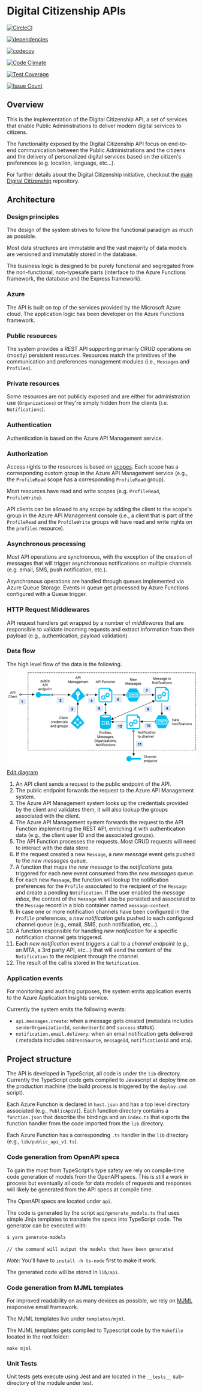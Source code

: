 # Digital Citizenship APIs

[![CircleCI](https://circleci.com/gh/teamdigitale/digital-citizenship-functions/tree/master.svg?style=svg)](https://circleci.com/gh/teamdigitale/digital-citizenship-functions/tree/master)

[![dependencies](https://david-dm.org/teamdigitale/digital-citizenship-functions/status.svg)](https://david-dm.org/teamdigitale/digital-citizenship-functions)

[![codecov](https://codecov.io/gh/teamdigitale/digital-citizenship-functions/branch/master/graph/badge.svg)](https://codecov.io/gh/teamdigitale/digital-citizenship-functions)

[![Code Climate](https://codeclimate.com/github/teamdigitale/digital-citizenship-functions/badges/gpa.svg)](https://codeclimate.com/github/teamdigitale/digital-citizenship-functions)

[![Test Coverage](https://codeclimate.com/github/teamdigitale/digital-citizenship-functions/badges/coverage.svg)](https://codeclimate.com/github/teamdigitale/digital-citizenship-functions/coverage)

[![Issue Count](https://codeclimate.com/github/teamdigitale/digital-citizenship-functions/badges/issue_count.svg)](https://codeclimate.com/github/teamdigitale/digital-citizenship-functions)

## Overview

This is the implementation of the Digital Citizenship API, a set of services
that enable Public Administrations to deliver modern digital services to
citizens.

The functionality exposed by the Digital Citizenship API focus on end-to-end
communication between the Public Administrations and the citizens and the
delivery of personalized digital services based on the citizen's preferences
(e.g. location, language, etc...).

For further details about the Digital Citizenship initiative, checkout the
[main Digital Citizenship](https://github.com/teamdigitale/cittadinanza-digitale)
repository.

## Architecture

### Design principles

The design of the system strives to follow the functional paradigm as much as possible.

Most data structures are immutable and the vast majority of data models are
versioned and immutably stored in the database.

The business logic is designed to be purely functional and segregated from
the non-functional, non-typesafe parts (interface to the Azure Functions
framework, the database and the Express framework).

### Azure

The API is built on top of the services provided by the Microsoft Azure cloud.
The application logic has been developer on the Azure Functions framework.

### Public resources

The system provides a REST API supporting primarily CRUD operations on (mostly)
persistent resources. Resources match the primitives of the communication and
preferences management modules (i.e., `Messages` and `Profiles`).

### Private resources

Some resources are not publicly exposed and are either for administration use
(`Organizations`) or they're simply hidden from the clients
(i.e. `Notifications`).

### Authentication

Authentication is based on the Azure API Management service.

### Authorization

Access rights to the resources is based on
[scopes](https://zalando.github.io/restful-api-guidelines/index.html#105).
Each scope has a corresponding custom group in the Azure API Management service
(e.g., the `ProfileRead` scope has a corresponding `ProfileRead` group).

Most resources have read and write scopes (e.g. `ProfileRead`, `ProfileWrite`).

API clients can be allowed to any scope by adding the client to the scope's
group in the Azure API Management console (i.e., a client that is part of the
`ProfileRead` and the `ProfileWrite` groups will have read and write rights on
the `profiles` resource).

### Asynchronous processing

Most API operations are synchronous, with the exception of the creation of
messages that will trigger asynchronous notifications on multiple channels
(e.g. email, SMS, push notification, etc.).

Asynchronous operations are handled through queues implemented via Azure Queue
Storage. Events in queue get processed by Azure Functions configured with a
Queue trigger.

### HTTP Request Middlewares

API request handlers get wrapped by a number of _middlewares_ that are
responsible to validate incoming requests and extract information from their
payload (e.g., authentication, payload validation).

### Data flow

The high level flow of the data is the following.

![architecture diagram](docs/digital-citizenship-api.png)

[Edit diagram](https://www.draw.io/#G0By3amPPe9r4udnZUN01uLXRrTWs)

1. An API client sends a request to the public endpoint of the API.
1. The public endpoint forwards the request to the Azure API Management
  system.
1. The Azure API Management system looks up the credentials provided by the
  client and validates them, it will also lookup the groups associated with the
  client.
1. The Azure API Management system forwards the request to the API Function
  implementing the REST API, enriching it with authentication data (e.g., the
  client user ID and the associated groups).
1. The API Function processes the requests. Most CRUD requests will need to
  interact with the data store.
1. If the request created a new `Message`, a _new message_ event gets pushed
  to the _new messages_ queue.
1. A function that maps the _new message_ to the _notifications_ gets
  triggered for each new event consumed from the _new messages_ queue.
1. For each new `Message`, the function will lookup the notification
  preferences for the `Profile` associated to the recipient of the `Message`
  and create a pending `Notification`. If the user enabled the
  _message inbox_, the content of the `Message` will also be persisted
  and associated to the `Message` record in a blob container named `message-content`.
1. In case one or more notification channels have been configured in the
  `Profile` preferences, a _new notification_ gets pushed to each configured
  channel queue (e.g., email, SMS, push notification, etc...).
1. A function responsible for handling _new notification_ for a specific
  notification channel gets triggered.
1. Each _new notification_ event triggers a call to a _channel endpoint_
  (e.g., an MTA, a 3rd party API, etc...) that will send the content of the
  `Notification` to the recipient through the channel.
1. The result of the call is stored in the `Notification`.

### Application events

For monitoring and auditing purposes, the system emits application events to
the Azure Application Insights service.

Currently the system emits the following events:

* `api.messages.create`: when a message gets created (metadata includes
  `senderOrganizationId`, `senderUserId` and `success` status).
* `notification.email.delivery`: when an email notification gets delivered (
  metadata includes `addressSource`, `messageId`, `notificationId` and `mta`).

## Project structure

The API is developed in TypeScript, all code is under the `lib` directory.
Currently the TypeScript code gets compiled to Javascript at deploy time on the
production machine (the build process is triggered by the `deploy.cmd` script).

Each Azure Function is declared in `host.json` and has a top level directory
associated (e.g., `PublicApiV1`). Each function directory contains a
`function.json` that describe the bindings and an `index.ts` that exports the
function handler from the code imported from the `lib` directory.

Each Azure Function has a corresponding `.ts` handler in the `lib` directory
(e.g., `lib/public_api_v1.ts`).

### Code generation from OpenAPI specs

To gain the most from TypeScript's type safety we rely on compile-time code
generation of models from the OpenAPI specs.
This is still a work in process but eventually all code for data models of
requests and responses will likely be generated
from the API specs at compile time.

The OpenAPI specs are located under `api`.

The code is generated by the script `api/generate_models.ts` that uses simple
Jinja templates to translate the specs into TypeScript code.
The generator can be executed with:

```
$ yarn generate-models

// the command will output the models that have been generated
```

_Note_: You'll have to `install -h ts-node` first to make it work.

The generated code will be stored in `lib/api`.

### Code generation from MJML templates

For improved readability on as many devices as possible, we rely on
[MJML](https://mjml.io/) responsive email framework.

The MJML templates live under `templates/mjml`.

The MJML templates gets compiled to Typescript code by the `Makefile`
located in the root folder:

```
make mjml
```

### Unit Tests

Unit tests gets execute using Jest and are located in the `__tests__`
sub-directory of the module under test.